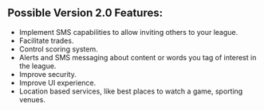 ## Possible Version 2.0 Features: ##
  * Implement SMS capabilities to allow inviting others to your league.
  * Facilitate trades.
  * Control scoring system.
  * Alerts and SMS messaging about content or words you tag of interest in the league.
  * Improve security.
  * Improve UI experience.
  * Location based services, like best places to watch a game, sporting venues.